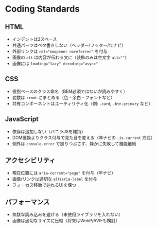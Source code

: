 # Coding Standards

## HTML
- インデントは2スペース
- 共通パーツはベタ書きしない（ヘッダー/フッター/年ナビ）
- 外部リンクは `rel="noopener noreferrer"` を付与
- 画像の `alt` は内容が伝わる文に（装飾のみは空文字 `alt=""`）
- 画像には `loading="lazy" decoding="async"`

## CSS
- 役割ベースのクラス命名（BEM必須ではないが読みやすく）
- 変数は `:root` にまとめる（色・余白・フォントなど）
- 共有コンポーネントはユーティリティ化（例: `.card`, `.btn-primary` など）

## JavaScript
- 依存は追加しない（バニラJSを維持）
- DOM置換よりクラス付与で見た目を変える（年ナビの `.is-current` 方式）
- 例外は `console.error` で握りつぶさず、静かに失敗して機能継続

## アクセシビリティ
- 現在位置には `aria-current="page"` を付与（年ナビ）
- 画像/リンクは適切な `alt`/`aria-label` を付与
- フォーカス移動で辿れるUIを保つ

## パフォーマンス
- 無駄な読み込みを避ける（未使用ライブラリを入れない）
- 画像は適切なサイズに圧縮（将来はWebP/AVIFも検討）

